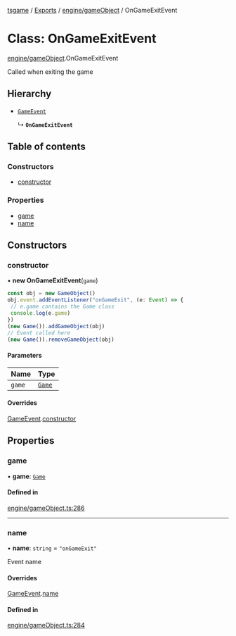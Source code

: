 [tsgame](../README.md) / [Exports](../modules.md) / [engine/gameObject](../modules/engine_gameObject.md) / OnGameExitEvent

# Class: OnGameExitEvent

[engine/gameObject](../modules/engine_gameObject.md).OnGameExitEvent

Called when exiting the game

## Hierarchy

- [`GameEvent`](engine_event.GameEvent.md)

  ↳ **`OnGameExitEvent`**

## Table of contents

### Constructors

- [constructor](engine_gameObject.OnGameExitEvent.md#constructor)

### Properties

- [game](engine_gameObject.OnGameExitEvent.md#game)
- [name](engine_gameObject.OnGameExitEvent.md#name)

## Constructors

### constructor

• **new OnGameExitEvent**(`game`)

```typescript
const obj = new GameObject()
obj.event.addEventListener("onGameExit", (e: Event) => {
 // e.game contains the Game class
 console.log(e.game)
})
(new Game()).addGameObject(obj)
// Event called here
(new Game()).removeGameObject(obj)
```

#### Parameters

| Name | Type |
| :------ | :------ |
| `game` | [`Game`](engine_game.Game.md) |

#### Overrides

[GameEvent](engine_event.GameEvent.md).[constructor](engine_event.GameEvent.md#constructor)

## Properties

### game

• **game**: [`Game`](engine_game.Game.md)

#### Defined in

[engine/gameObject.ts:286](https://github.com/ashleycheung/tsgame/blob/f970211/src/engine/gameObject.ts#L286)

___

### name

• **name**: `string` = `"onGameExit"`

Event name

#### Overrides

[GameEvent](engine_event.GameEvent.md).[name](engine_event.GameEvent.md#name)

#### Defined in

[engine/gameObject.ts:284](https://github.com/ashleycheung/tsgame/blob/f970211/src/engine/gameObject.ts#L284)
